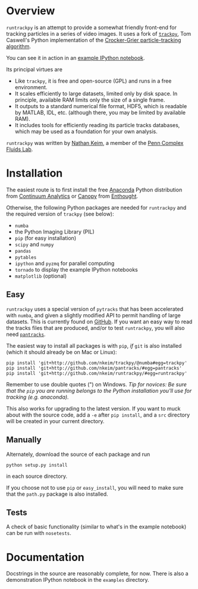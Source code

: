 # Overview

`runtrackpy` is an attempt to provide a somewhat friendly front-end for tracking particles in a series of video images. It uses a fork of [`trackpy`](http://github.com/tcaswell/trackpy/), Tom Caswell's Python implementation of the [Crocker-Grier particle-tracking algorithm](http://dx.doi.org/10.1006/jcis.1996.0217). 

You can see it in action in an [example IPython notebook](http://nbviewer.ipython.org/urls/raw.github.com/nkeim/runtrackpy/master/examples/basic-tracking-demo.ipynb).

Its principal virtues are

- Like `trackpy`, it is free and open-source (GPL) and runs in a free environment.
- It scales efficiently to large datasets, limited only by disk space. In principle, available RAM limits only the size of a single frame.
- It outputs to a standard numerical file format, HDF5, which is readable by MATLAB, IDL, etc. (although there, you may be limited by available RAM).
- It includes tools for efficiently reading its particle tracks databases, which may be used as a foundation for your own analysis.

`runtrackpy` was written by [Nathan Keim](http://www.seas.upenn.edu/~nkeim/), a member of the [Penn Complex Fluids Lab](http://arratia.seas.upenn.edu).

# Installation

The easiest route is to first install the free [Anaconda](https://store.continuum.io/cshop/products/) Python distribution from [Continuum Analytics](http://continuum.io) or [Canopy](https://www.enthought.com/products/canopy/) from [Enthought](https://www.enthought.com). 

Otherwise, the following Python packages are needed for `runtrackpy` and the required version of `trackpy` (see below):

- `numba`
- the Python Imaging Library (PIL)
- `pip` (for easy installation)
- `scipy` and `numpy`
- `pandas`
- `pytables`
- `ipython` and `pyzmq` for parallel computing 
- `tornado` to display the example IPython notebooks
- `matplotlib` (optional)

## Easy

`runtrackpy` uses a special version of `pytracks` that has been accelerated with `numba`, and given a slightly modified API to permit handling of large datasets. This is currently found on [GitHub](http://github.com/nkeim/trackpy/). If you want an easy way to read the tracks files that are produced, and/or to test `runtrackpy`, you will also need [`pantracks`](http://github.com/nkeim/pantracks/).

The easiest way to install all packages is with `pip`, *if* `git` is also installed (which it should already be on Mac or Linux):

    pip install 'git+http://github.com/nkeim/trackpy/@numba#egg=trackpy'
    pip install 'git+http://github.com/nkeim/pantracks/#egg=pantracks'
    pip install 'git+http://github.com/nkeim/runtrackpy/#egg=runtrackpy'

Remember to use double quotes (") on Windows. *Tip for novices: Be sure that the `pip` you are running belongs to the Python installation you'll use for tracking (e.g. anaconda).*

This also works for upgrading to the latest version. If you want to muck about with the source code, add a `-e` after `pip install`, and a `src` directory will be created in your current directory.

## Manually

Alternately, download the source of each package and run

    python setup.py install

in each source directory.

If you choose not to use `pip` or `easy_install`, you will need to make sure that the `path.py` package is also installed. 

## Tests

A check of basic functionality (similar to what's in the example notebook) can be run with `nosetests`.

# Documentation

Docstrings in the source are reasonably complete, for now. There is also a demonstration IPython notebook in the `examples` directory.
